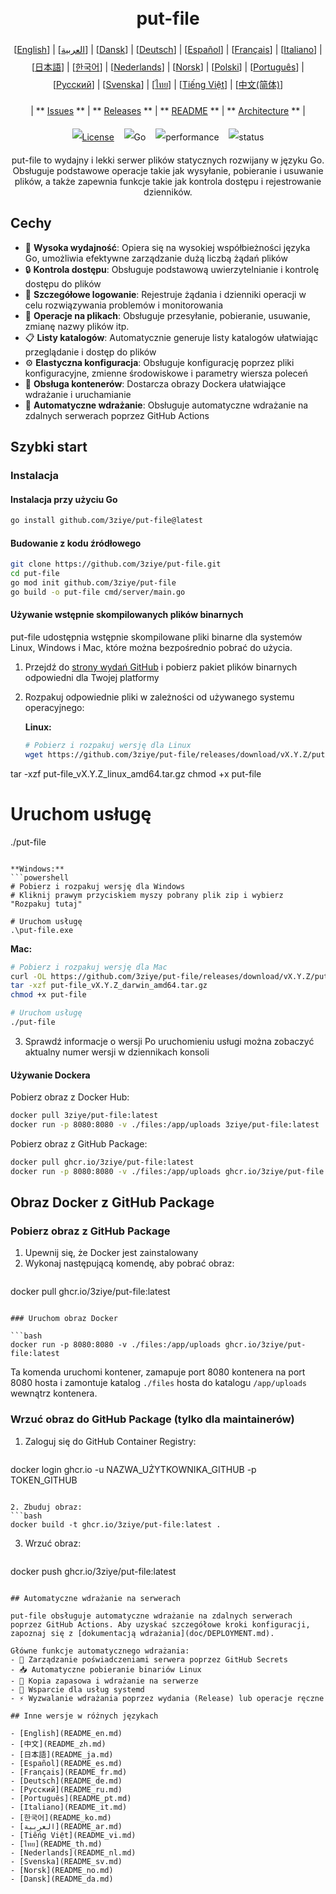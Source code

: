 <h1 align="center" style="border-bottom: none"> 
     <a href="" target="_blank"> 
         <alt="put-file" src="" width="100" height="100"> 
     </a> 
     <br>put-file 
 </h1> 
 
 <div align="center" style="line-height: 2;"> 
   [<a href="/README.md">English</a>] | [<a href="/readme/README_ar.md">العربية</a>] | [<a href="/readme/README_da.md">Dansk</a>] | [<a href="/readme/README_de.md">Deutsch</a>] | [<a href="/readme/README_es.md">Español</a>] | [<a href="/readme/README_fr.md">Français</a>] | [<a href="/readme/README_it.md">Italiano</a>] | [<a href="/readme/README_ja.md">日本語</a>] | [<a href="/readme/README_ko.md">한국어</a>] | [<a href="/readme/README_nl.md">Nederlands</a>] | [<a href="/readme/README_no.md">Norsk</a>] | [<a href="/readme/README_pl.md">Polski</a>] | [<a href="/readme/README_pt.md">Português</a>] | [<a href="/readme/README_ru.md">Русский</a>] | [<a href="/readme/README_sv.md">Svenska</a>] | [<a href="/readme/README_th.md">ไทย</a>] | [<a href="/readme/README_vi.md">Tiếng Việt</a>] | [<a href="/readme/README_zh.md">中文(简体)</a>] 
   <br> 
   
   | ** [Issues](https://github.com/3ziye/put-file/issues) ** | ** [Releases](https://github.com/3ziye/put-file/releases) ** | ** [README](https://github.com/3ziye/put-file/blob/main/README.md) ** | ** [Architecture](https://github.com/3ziye/put-file/blob/main/doc/architecture.md) ** | 
   <br> 
   
   [![License](https://img.shields.io/badge/License-MIT-green.svg)](https://opensource.org/licenses/MIT) 
   &nbsp;&nbsp; 
   ![Go](https://img.shields.io/badge/language-Go-blue.svg) 
   &nbsp;&nbsp; 
   ![performance](https://img.shields.io/badge/performance-high-yellow.svg) 
   &nbsp;&nbsp; 
   ![status](https://img.shields.io/badge/status-Stable-green.svg) 
 </div> 
 
 <p align="center">put-file to wydajny i lekki serwer plików statycznych rozwijany w języku Go. Obsługuje podstawowe operacje takie jak wysyłanie, pobieranie i usuwanie plików, a także zapewnia funkcje takie jak kontrola dostępu i rejestrowanie dzienników.</p>

## Cechy

- 🚀 **Wysoka wydajność**: Opiera się na wysokiej współbieżności języka Go, umożliwia efektywne zarządzanie dużą liczbą żądań plików
- 🔒 **Kontrola dostępu**: Obsługuje podstawową uwierzytelnianie i kontrolę dostępu do plików
- 📝 **Szczegółowe logowanie**: Rejestruje żądania i dzienniki operacji w celu rozwiązywania problemów i monitorowania
- 📁 **Operacje na plikach**: Obsługuje przesyłanie, pobieranie, usuwanie, zmianę nazwy plików itp.
- 📋 **Listy katalogów**: Automatycznie generuje listy katalogów ułatwiając przeglądanie i dostęp do plików
- ⚙️ **Elastyczna konfiguracja**: Obsługuje konfigurację poprzez pliki konfiguracyjne, zmienne środowiskowe i parametry wiersza poleceń
- 🐳 **Obsługa kontenerów**: Dostarcza obrazy Dockera ułatwiające wdrażanie i uruchamianie
- 🚀 **Automatyczne wdrażanie**: Obsługuje automatyczne wdrażanie na zdalnych serwerach poprzez GitHub Actions

## Szybki start

### Instalacja

#### Instalacja przy użyciu Go

```bash
go install github.com/3ziye/put-file@latest
```

#### Budowanie z kodu źródłowego

```bash
git clone https://github.com/3ziye/put-file.git
cd put-file
go mod init github.com/3ziye/put-file
go build -o put-file cmd/server/main.go
```

#### Używanie wstępnie skompilowanych plików binarnych

put-file udostępnia wstępnie skompilowane pliki binarne dla systemów Linux, Windows i Mac, które można bezpośrednio pobrać do użycia.

1. Przejdź do [strony wydań GitHub](https://github.com/3ziye/put-file/releases) i pobierz pakiet plików binarnych odpowiedni dla Twojej platformy

2. Rozpakuj odpowiednie pliki w zależności od używanego systemu operacyjnego:

   **Linux:**
   ```bash
   # Pobierz i rozpakuj wersję dla Linux
   wget https://github.com/3ziye/put-file/releases/download/vX.Y.Z/put-file_vX.Y.Z_linux_amd64.tar.gz
tar -xzf put-file_vX.Y.Z_linux_amd64.tar.gz
chmod +x put-file
   
   # Uruchom usługę
   ./put-file
   ```
   
   **Windows:**
   ```powershell
   # Pobierz i rozpakuj wersję dla Windows
   # Kliknij prawym przyciskiem myszy pobrany plik zip i wybierz "Rozpakuj tutaj"
   
   # Uruchom usługę
   .\put-file.exe
   ```
   
   **Mac:**
   ```bash
   # Pobierz i rozpakuj wersję dla Mac
   curl -OL https://github.com/3ziye/put-file/releases/download/vX.Y.Z/put-file_vX.Y.Z_darwin_amd64.tar.gz
tar -xzf put-file_vX.Y.Z_darwin_amd64.tar.gz
chmod +x put-file
   
   # Uruchom usługę
   ./put-file
   ```

3. Sprawdź informacje o wersji
   Po uruchomieniu usługi można zobaczyć aktualny numer wersji w dziennikach konsoli

#### Używanie Dockera

Pobierz obraz z Docker Hub:
```bash
docker pull 3ziye/put-file:latest
docker run -p 8080:8080 -v ./files:/app/uploads 3ziye/put-file:latest
```

Pobierz obraz z GitHub Package:
```bash
docker pull ghcr.io/3ziye/put-file:latest
docker run -p 8080:8080 -v ./files:/app/uploads ghcr.io/3ziye/put-file:latest
```

## Obraz Docker z GitHub Package

### Pobierz obraz z GitHub Package

1. Upewnij się, że Docker jest zainstalowany
2. Wykonaj następującą komendę, aby pobrać obraz:
   ```bash
docker pull ghcr.io/3ziye/put-file:latest
   ```

### Uruchom obraz Docker

```bash
docker run -p 8080:8080 -v ./files:/app/uploads ghcr.io/3ziye/put-file:latest
```

Ta komenda uruchomi kontener, zamapuje port 8080 kontenera na port 8080 hosta i zamontuje katalog `./files` hosta do katalogu `/app/uploads` wewnątrz kontenera.

### Wrzuć obraz do GitHub Package (tylko dla maintainerów)

1. Zaloguj się do GitHub Container Registry:
   ```bash
docker login ghcr.io -u NAZWA_UŻYTKOWNIKA_GITHUB -p TOKEN_GITHUB
   ```

2. Zbuduj obraz:
   ```bash
docker build -t ghcr.io/3ziye/put-file:latest .
   ```

3. Wrzuć obraz:
   ```bash
docker push ghcr.io/3ziye/put-file:latest
   ```

## Automatyczne wdrażanie na serwerach

put-file obsługuje automatyczne wdrażanie na zdalnych serwerach poprzez GitHub Actions. Aby uzyskać szczegółowe kroki konfiguracji, zapoznaj się z [dokumentacją wdrażania](doc/DEPLOYMENT.md).

Główne funkcje automatycznego wdrażania:
- 🔑 Zarządzanie poświadczeniami serwera poprzez GitHub Secrets
- 📥 Automatyczne pobieranie binariów Linux
- 📁 Kopia zapasowa i wdrażanie na serwerze
- 🚀 Wsparcie dla usług systemd
- ⚡ Wyzwalanie wdrażania poprzez wydania (Release) lub operacje ręczne

## Inne wersje w różnych językach

- [English](README_en.md)
- [中文](README_zh.md)
- [日本語](README_ja.md)
- [Español](README_es.md)
- [Français](README_fr.md)
- [Deutsch](README_de.md)
- [Русский](README_ru.md)
- [Português](README_pt.md)
- [Italiano](README_it.md)
- [한국어](README_ko.md)
- [العربية](README_ar.md)
- [Tiếng Việt](README_vi.md)
- [ไทย](README_th.md)
- [Nederlands](README_nl.md)
- [Svenska](README_sv.md)
- [Norsk](README_no.md)
- [Dansk](README_da.md)